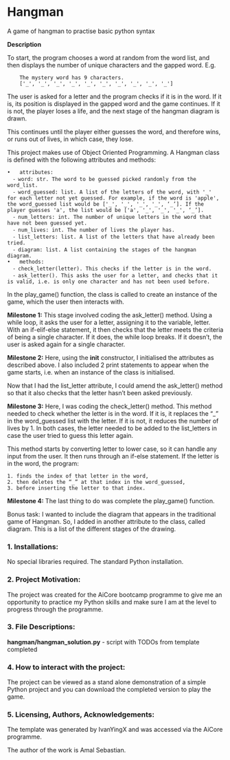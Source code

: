 # Hangman
A game of hangman to practise basic python syntax

**Description**

To start, the program chooses a word at random from the word list, and then displays the number of unique characters and the gapped word. E.g. 

		The mystery word has 9 characters.
		['_', '_', '_', '_', '_', '_', '_', '_', '_', '_']

The user is asked for a letter and the program checks if it is in the word. If it is, its position is displayed in the gapped word and the game continues. If it is not, the player loses a life, and the next stage of the hangman diagram is drawn. 

This continues until the player either guesses the word, and therefore wins, or runs out of lives, in which case, they lose. 

This project makes use of Object Oriented Programming. A Hangman class is defined with the following attributes and methods:

	•	attributes:
	  ⁃	word: str. The word to be guessed picked randomly from the word_list.
	  ⁃	word_guessed: list. A list of the letters of the word, with '_' for each letter not yet guessed. For example, if the word is 'apple', the word_guessed list would be ['_', '_', '_', '_', ‘_’]. If the player guesses 'a', the list would be ['a', '_', '_', '_', ‘_’].
	  ⁃	num_letters: int. The number of unique letters in the word that have not been guessed yet.
      ⁃	num_lives: int. The number of lives the player has.
      ⁃	list_letters: list. A list of the letters that have already been tried.
      ⁃	diagram: list. A list containing the stages of the hangman diagram.
	•	methods:
  	  ⁃	check_letter(letter). This checks if the letter is in the word.
  	  ⁃	ask_letter(). This asks the user for a letter, and checks that it is valid, i.e. is only one character and has not been used before.

In the play_game() function, the class is called to create an instance of the game, which the user then interacts with.

**Milestone 1:**
This stage involved coding the ask_letter() method. Using a while loop, it asks the user for a letter, assigning it to the variable, letter. With an if-elif-else statement, it then checks that the letter meets the criteria of being a single character. If it does, the while loop breaks. If it doesn’t, the user is asked again for a single character.

**Milestone 2:**
Here, using the __init__ constructor, I initialised the attributes as described above. I also included 2 print statements to appear when the game starts, i.e. when an instance of the class is initialised. 

Now that I had the list_letter attribute, I could amend the ask_letter() method so that it also checks that the letter hasn’t been asked previously.

**Milestone 3:** 
Here, I was coding the check_letter() method. This method needed to check whether the letter is in the word. If it is, it replaces the “_” in the word_guessed list with the letter. If it is not, it reduces the number of lives by 1. In both cases, the letter needed to be added to the list_letters in case the user tried to guess this letter again. 

This method starts by converting letter to lower case, so it can handle any input from the user. It then runs through an if-else statement. If the letter is in the word, the program:

	1. finds the index of that letter in the word, 
	2. then deletes the “_” at that index in the word_guessed,
	3. before inserting the letter to that index. 

**Milestone 4:**
The last thing to do was complete the play_game() function.

Bonus task:
I wanted to include the diagram that appears in the traditional game of Hangman. So, I added in another attribute to the class, called diagram. This is a list of the different stages of the drawing.


### 1. Installations:
No special libraries required. The standard Python installation.

### 2. Project Motivation:
The project was created for the AiCore bootcamp programme to give me an opportunity to practice my Python skills and make sure I am at the level to progress through the programme.

### 3. File Descriptions:
**hangman/hangman_solution.py** - script with TODOs from template completed

### 4. How to interact with the project:
The project can be viewed as a stand alone demonstration of a simple Python project and you can download the completed version to play the game.

### 5. Licensing, Authors, Acknowledgements:
The template was generated by IvanYingX and was accessed via the AiCore programme.

The author of the work is Amal Sebastian.
